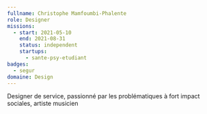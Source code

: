```yaml
---
fullname: Christophe Mamfoumbi-Phalente
role: Designer
missions:
  - start: 2021-05-10
    end: 2021-08-31
    status: independent
    startups:
      - sante-psy-etudiant
badges:
  - segur
domaine: Design
---
```

Designer de service, passionné par les problématiques à fort impact sociales, artiste musicien